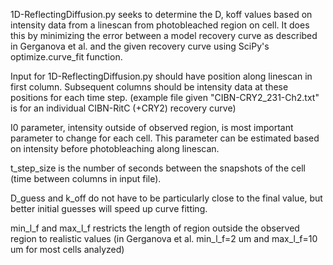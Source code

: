 1D-ReflectingDiffusion.py seeks to determine the D, koff values based on intensity data from a linescan
from photobleached region on cell. It does this by minimizing the error between a model recovery curve
as described in Gerganova et al. and the given recovery curve using SciPy's optimize.curve_fit function.

Input for 1D-ReflectingDiffusion.py should have position along linescan in first column.
Subsequent columns should be intensity data at these positions for each time step.
(example file given "CIBN-CRY2_231-Ch2.txt" is for an individual CIBN-RitC (+CRY2) recovery curve)

I0 parameter, intensity outside of observed region, is most important parameter to change for each cell.
This parameter can be estimated based on intensity before photobleaching along linescan.

t_step_size is the number of seconds between the snapshots of the cell (time between columns in input file).

D_guess and k_off do not have to be particularly close to the final value, but better initial guesses will
speed up curve fitting.

min_l_f and max_l_f restricts the length of region outside the observed region to realistic values 
(in Gerganova et al. min_l_f=2 um and max_l_f=10 um for most cells analyzed)